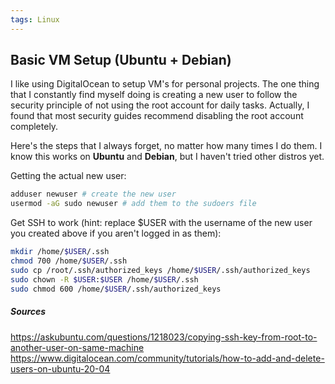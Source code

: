 ```yaml
---
tags: Linux
---
```


## Basic VM Setup (Ubuntu + Debian)

I like using DigitalOcean to setup VM's for personal projects. The one thing that I constantly find myself doing is creating a new user to follow the security principle of not using the root account for daily tasks. Actually, I found that most security guides recommend disabling the root account completely.

Here's the steps that I always forget, no matter how many times I do them. I know this works on **Ubuntu** and **Debian**, but I haven't tried other distros yet.

Getting the actual new user:
```bash
adduser newuser # create the new user
usermod -aG sudo newuser # add them to the sudoers file
```

Get SSH to work (hint: replace $USER with the username of the new user you created above if you aren't logged in as them):
```bash
mkdir /home/$USER/.ssh
chmod 700 /home/$USER/.ssh
sudo cp /root/.ssh/authorized_keys /home/$USER/.ssh/authorized_keys
sudo chown -R $USER:$USER /home/$USER/.ssh
sudo chmod 600 /home/$USER/.ssh/authorized_keys
```


##### Sources
https://askubuntu.com/questions/1218023/copying-ssh-key-from-root-to-another-user-on-same-machine
https://www.digitalocean.com/community/tutorials/how-to-add-and-delete-users-on-ubuntu-20-04
